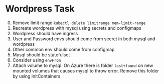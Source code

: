 # Wordpress Task

0. Remove limit range `kubectl delete limitrange mem-limit-range`
1. Recreate wordpress with mysql using secrets and configmaps
2. Wordpress should have ingress
3. User and Password envs should come from secret in both mysql and wordpress
4. Other common env should come from configmap
5. Mysql should be statefulset
6. Consider using `envFrom`
7. Attach volume to mysql. On Azure there is folder `lost+found` on new mounted volumes that causes mysql to throw error. Remove this folder by using initContainers
